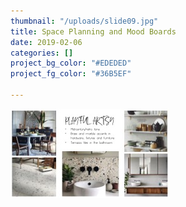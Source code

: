 ```yaml
---
thumbnail: "/uploads/slide09.jpg"
title: Space Planning and Mood Boards
date: 2019-02-06
categories: []
project_bg_color: "#EDEDED"
project_fg_color: "#36B5EF"

---
```

![](/uploads/slide05.jpg)